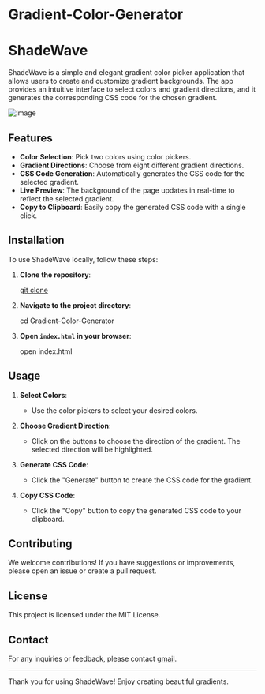 # Gradient-Color-Generator
# ShadeWave

ShadeWave is a simple and elegant gradient color picker application that allows users to create and customize gradient backgrounds. The app provides an intuitive interface to select colors and gradient directions, and it generates the corresponding CSS code for the chosen gradient.

![image](https://github.com/LakinduNimesh/Gradient-Color-Generator/assets/149768006/fb9e2616-25ab-49b8-b6a9-a13882039f3e)


## Features

- **Color Selection**: Pick two colors using color pickers.
- **Gradient Directions**: Choose from eight different gradient directions.
- **CSS Code Generation**: Automatically generates the CSS code for the selected gradient.
- **Live Preview**: The background of the page updates in real-time to reflect the selected gradient.
- **Copy to Clipboard**: Easily copy the generated CSS code with a single click.



## Installation

To use ShadeWave locally, follow these steps:

1. **Clone the repository**:
  
     [git clone](https://github.com/LakinduNimesh/Gradient-Color-Generator)
   

2. **Navigate to the project directory**:
    
    cd Gradient-Color-Generator
    

3. **Open `index.html` in your browser**:
   
    open index.html
   

## Usage

1. **Select Colors**:
    - Use the color pickers to select your desired colors.

2. **Choose Gradient Direction**:
    - Click on the buttons to choose the direction of the gradient. The selected direction will be highlighted.

3. **Generate CSS Code**:
    - Click the "Generate" button to create the CSS code for the gradient.

4. **Copy CSS Code**:
    - Click the "Copy" button to copy the generated CSS code to your clipboard.

## Contributing

We welcome contributions! If you have suggestions or improvements, please open an issue or create a pull request.

## License

This project is licensed under the MIT License.

## Contact

For any inquiries or feedback, please contact [gmail](mailto:nimeshlakindu01@gmail.com).

---

Thank you for using ShadeWave! Enjoy creating beautiful gradients.
